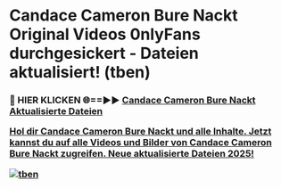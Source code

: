 # Candace Cameron Bure Nackt Original Videos 0nlyFans durchgesickert - Dateien aktualisiert! (tben)

<h3>🔴 HIER KLICKEN 🌐==►► <a href="https://tinyurl.com/h6vf6nb8" rel="nofollow">Candace Cameron Bure Nackt Aktualisierte Dateien

Hol dir Candace Cameron Bure Nackt und alle Inhalte. Jetzt kannst du auf alle Videos und Bilder von Candace Cameron Bure Nackt zugreifen. Neue aktualisierte Dateien 2025!

[![tben](https://i.imgur.com/sD4kR3V.gif)](https://tinyurl.com/h6vf6nb8)
